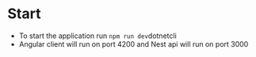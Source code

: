 # Start
 - To start the application run ```npm run dev```dotnetcli
 - Angular client will run on port 4200 and Nest api will run on port 3000
 